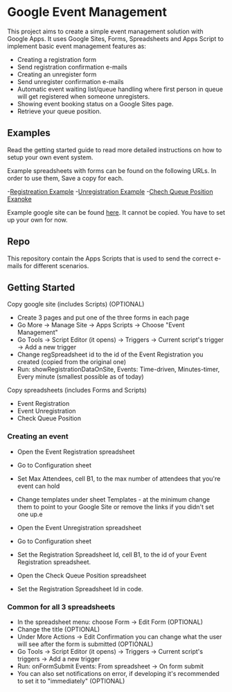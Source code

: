 # Google Event Management

This project aims to create a simple event management solution with Google Apps. It uses Google Sites, Forms, Spreadsheets and Apps Script to implement basic event management features as:

- Creating a registration form
- Send registration confirmation e-mails
- Creating an unregister form
- Send unregister confirmation e-mails
- Automatic event waiting list/queue handling where first person in queue will get registered when someone unregisters.
- Showing event booking status on a Google Sites page.
- Retrieve your queue position.

## Examples

Read the getting started guide to read more detailed instructions on how to setup your own event system.

Example spreadsheets with forms can be found on the following URLs. In order to use them, Save a copy for each.

-[Registreation Example](https://docs.google.com/spreadsheet/ccc?key=0ArnGaROyFoZMdERYRWRKQTVpS1pndkJzc041NVhNVXc)
-[Unregistration Example](https://docs.google.com/spreadsheet/ccc?key=0ArnGaROyFoZMdHREcVFYN3BLREdzNVJHbmdUMTBZZ0E)
-[Chech Queue Position Exanoke](https://docs.google.com/spreadsheet/ccc?key=0ArnGaROyFoZMdHdVM21OUE9PdVVPRW55d0Z2b213S0E)

Example google site can be found [here](https://sites.google.com/site/eventreg2012/). It cannot be copied. You have to set up your own for now.

## Repo

This repository contain the Apps Scripts that is used to send the correct e-mails for different scenarios.

## Getting Started

Copy google site (includes Scripts) (OPTIONAL)

- Create 3 pages and put one of the three forms in each page
- Go More -> Manage Site -> Apps Scripts -> Choose "Event Management"
- Go Tools -> Script Editor (it opens) -> Triggers -> Current script's trigger -> Add a new trigger
- Change regSpreadsheet id to the id of the Event Registration you created (copied from the original one)
- Run: showRegistrationDataOnSite, Events: Time-driven, Minutes-timer, Every minute (smallest possible as of today)

Copy spreadsheets (includes Forms and Scripts)
- Event Registration
- Event Unregistration
- Check Queue Position

### Creating an event

- Open the Event Registration spreadsheet
- Go to Configuration sheet
- Set Max Attendees, cell B1, to the max number of attendees that you're event can hold
- Change templates under sheet Templates - at the minimum change them to point to your Google Site
or remove the links if you didn't set one up.e

- Open the Event Unregistration spreadsheet
- Go to Configuration sheet
- Set the Registration Spreadsheet Id, cell B1, to the id of your Event Registration spreadsheet.

- Open the Check Queue Position spreadsheet
- Set the Registration Spreadsheet Id in code.

### Common for all 3 spreadsheets
- In the spreadsheet menu: choose Form -> Edit Form (OPTIONAL)
- Change the title (OPTIONAL)
- Under More Actions -> Edit Confirmation you can change what the user will see after the form is submitted (OPTIONAL)
- Go Tools -> Script Editor (it opens) -> Triggers -> Current script's triggers -> Add a new trigger
- Run: onFormSubmit Events: From spreadsheet -> On form submit
- You can also set notifications on error, if developing it's recommended to set it to "immediately" (OPTIONAL)
